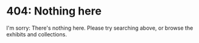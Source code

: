 # 404: Nothing here

I'm sorry: There's nothing here. Please try searching above,
or browse the exhibits and collections.
